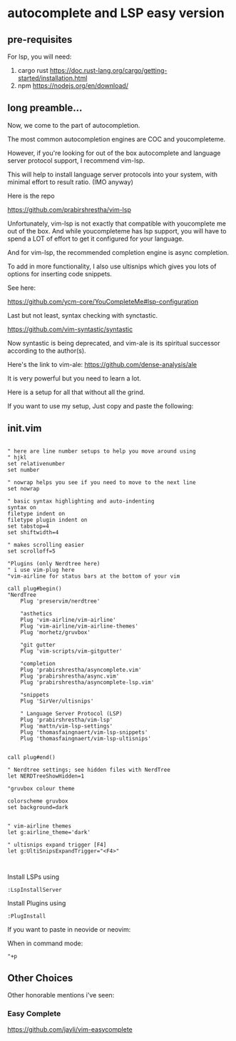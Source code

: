 # autocomplete and LSP easy version


## pre-requisites

For lsp, you will need:
1. cargo rust
https://doc.rust-lang.org/cargo/getting-started/installation.html
2. npm
https://nodejs.org/en/download/

## long preamble...

Now, we come to the part of autocompletion.

The most common autocompletion engines are COC and youcompleteme.

However, if you're looking for out of the box autocomplete and language
server protocol support, I recommend vim-lsp.

This will help to install language server protocols into your system, with
minimal effort to result ratio. (IMO anyway)

Here is the repo

https://github.com/prabirshrestha/vim-lsp

Unfortunately, vim-lsp is not exactly that compatible with youcomplete me
out of the box. And while youcompleteme has lsp support, you will have 
to spend a LOT of effort to get it configured for your language.

And for vim-lsp, the recommended completion engine is async completion.

To add in more functionality, I also use ultisnips which gives you lots
of options for inserting code snippets.

See here:

https://github.com/ycm-core/YouCompleteMe#lsp-configuration


Last but not least, syntax checking with synctastic.

https://github.com/vim-syntastic/syntastic

Now syntastic is being deprecated, and vim-ale is its
spiritual successor according to the author(s).

Here's the link to vim-ale:
https://github.com/dense-analysis/ale

It is very powerful but you need to learn a lot.

Here is a setup for all that without all the grind.

If you want to use my setup, 
Just copy and paste the following:


## init.vim

```vim

" here are line number setups to help you move around using
" hjkl
set relativenumber
set number

" nowrap helps you see if you need to move to the next line
set nowrap

" basic syntax highlighting and auto-indenting
syntax on
filetype indent on
filetype plugin indent on
set tabstop=4
set shiftwidth=4

" makes scrolling easier
set scrolloff=5

"Plugins (only Nerdtree here)
" i use vim-plug here
"vim-airline for status bars at the bottom of your vim

call plug#begin()
"NerdTree
    Plug 'preservim/nerdtree'

    "asthetics
    Plug 'vim-airline/vim-airline'
    Plug 'vim-airline/vim-airline-themes'
    Plug 'morhetz/gruvbox'

    "git gutter
    Plug 'vim-scripts/vim-gitgutter'

    "completion
    Plug 'prabirshrestha/asyncomplete.vim'
    Plug 'prabirshrestha/async.vim'
    Plug 'prabirshrestha/asyncomplete-lsp.vim'

    "snippets
    Plug 'SirVer/ultisnips'

    " Language Server Protocol (LSP)
    Plug 'prabirshrestha/vim-lsp'
    Plug 'mattn/vim-lsp-settings'
    Plug 'thomasfaingnaert/vim-lsp-snippets'
    Plug 'thomasfaingnaert/vim-lsp-ultisnips'


call plug#end()

" Nerdtree settings; see hidden files with NerdTree
let NERDTreeShowHidden=1

"gruvbox colour theme

colorscheme gruvbox
set background=dark


" vim-airline themes
let g:airline_theme='dark'

" ultisnips expand trigger [F4]
let g:UltiSnipsExpandTrigger="<F4>"



```
Install LSPs using

```vim
:LspInstallServer
```
Install Plugins using

```vim
:PlugInstall
```

If you want to paste in neovide or neovim:

When in command mode:
```
"+p
```


## Other Choices

Other honorable mentions i've seen:

### Easy Complete
https://github.com/jayli/vim-easycomplete













